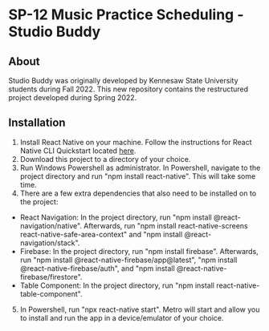 # SP-12 Music Practice Scheduling - Studio Buddy
## About
Studio Buddy was originally developed by Kennesaw State University students during Fall 2022. This new repository contains the restructured project developed during Spring 2022.
## Installation
1. Install React Native on your machine. Follow the instructions for React Native CLI Quickstart located [here](https://reactnative.dev/docs/environment-setup).
2. Download this project to a directory of your choice.
3. Run Windows Powershell as administrator. In Powershell, navigate to the project directory and run "npm install react-native". This will take some time.
4. There are a few extra dependencies that also need to be installed on to the project:
- React Navigation: In the project directory, run "npm install @react-navigation/native". Afterwards, run "npm install react-native-screens react-native-safe-area-context" and "npm install @react-navigation/stack".
- Firebase: In the project directory, run "npm install firebase". Afterwards, run "npm install @react-native-firebase/app@latest", "npm install @react-native-firebase/auth", and "npm install @react-native-firebase/firestore".
- Table Component: In the project directory, run "npm install react-native-table-component".
5. In Powershell, run "npx react-native start". Metro will start and allow you to install and run the app in a device/emulator of your choice.
